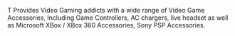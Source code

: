 T Provides Video Gaming addicts with a wide range of Video Game Accessories, Including Game Controllers, AC chargers, live headset as well as Microsoft XBox / XBox 360 Accessories, Sony PSP Accessories.
